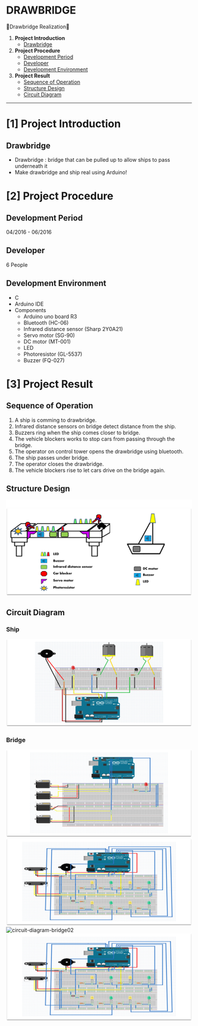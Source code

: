 # DRAWBRIDGE
:bridge_at_night:Drawbridge Realization:bridge_at_night:

1. **Project Introduction**
   - [Drawbridge](#drawbridge)
2. **Project Procedure**
   - [Development Period](#development-period)
   - [Developer](#developer)
   - [Development Environment](#development-environment)
3. **Project Result**
   - [Sequence of Operation](#sequence-of-operation)
   - [Structure Design](#structure-design)
   - [Circuit Diagram](#circuit-diagram)

_____
# [1] Project Introduction
## Drawbridge
- Drawbridge : bridge that can be pulled up to allow ships to pass underneath it
- Make drawbridge and ship real using Arduino!

# [2] Project Procedure
## Development Period
04/2016 - 06/2016
## Developer
6 People
## Development Environment
- C
- Arduino IDE
- Components
  - Arduino uno board R3
  - Bluetooth (HC-06)
  - Infrared distance sensor (Sharp 2Y0A21)
  - Servo motor (SG-90)
  - DC motor (MT-001)
  - LED
  - Photoresistor (GL-5537)
  - Buzzer (FQ-027)

# [3] Project Result
## Sequence of Operation
1. A ship is comming to drawbridge.
2. Infrared distance sensors on bridge detect distance from the ship.
3. Buzzers ring when the ship comes closer to bridge.
4. The vehicle blockers works to stop cars from passing through the bridge.
5. The operator on control tower opens the drawbridge using bluetooth.
6. The ship passes under bridge.
7. The operator closes the drawbridge.
8. The vehicle blockers rise to let cars drive on the bridge again.

## Structure Design
![structure-design](/image/structure-design.png)

## Circuit Diagram
### Ship
![circuit-diagram-ship](/image/circuit-diagram-ship.png)

### Bridge
![circuit-diagram-bridge01](/image/circuit-diagram-bridge01.png)
![circuit-diagram-bridge02](/image/circuit-diagram-bridge02.png)
![circuit-diagram-bridge02](https://youtu.be/egRPFZcXdx4)
[![d](/image/circuit-diagram-bridge02.png)](https://youtu.be/egRPFZcXdx4)